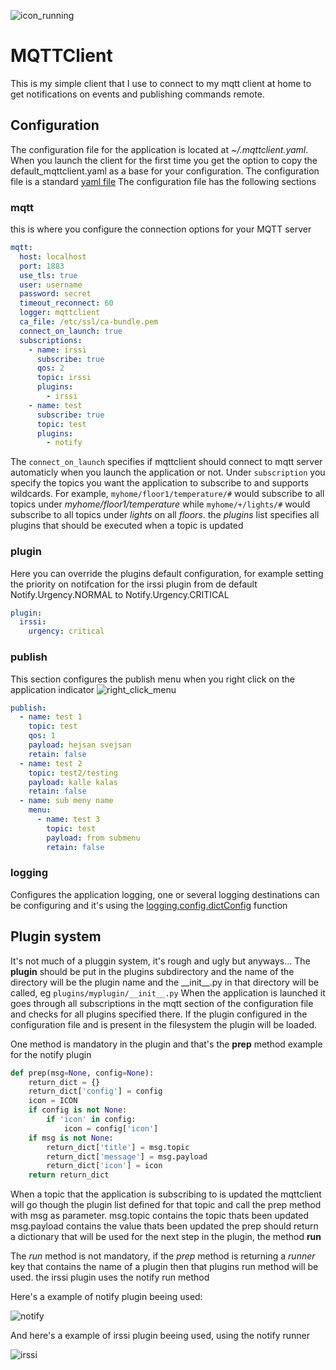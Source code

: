 ![icon_running](https://user-images.githubusercontent.com/254416/41272012-bdb5ace2-6e13-11e8-846b-4e509a6b3e48.png)
# MQTTClient
This is my simple client that I use to connect to my mqtt client at home to get notifications on events and publishing commands remote.


## Configuration
The configuration file for the application is located at *~/.mqttclient.yaml*. When you launch the client for the first time you get the option to copy the default_mqttclient.yaml as a base for your configuration. The configuration file is a standard [yaml file](http://yaml.org)
The configuration file has the following sections

### mqtt
this is where you configure the connection options for your MQTT server 
```yaml
mqtt:
  host: localhost
  port: 1883
  use_tls: true
  user: username
  password: secret
  timeout_reconnect: 60
  logger: mqttclient
  ca_file: /etc/ssl/ca-bundle.pem
  connect_on_launch: true
  subscriptions:
    - name: irssi
      subscribe: true
      qos: 2
      topic: irssi
      plugins:
        - irssi
    - name: test
      subscribe: true
      topic: test
      plugins:
        - notify
```
The `connect_on_launch` specifies if mqttclient should connect to mqtt server automaticly when you launch the application or not. Under `subscription` you specify the topics you want the application to subscribe to and supports wildcards. 
For example, `myhome/floor1/temperature/#` would subscribe to all topics under _myhome/floor1/temperature_ while `myhome/+/lights/#` would subscribe to all topics under _lights_ on all _floors_.
the _plugins_ list specifies all plugins that should be executed when a topic is updated

### plugin
Here you can override the plugins default configuration, for example setting the priority on notifcation for the irssi plugin from de default Notify.Urgency.NORMAL to Notify.Urgency.CRITICAL
```yaml
plugin:
  irssi:
    urgency: critical
```
### publish
This section configures the publish menu when you right click on the application indicator
![right_click_menu](https://user-images.githubusercontent.com/254416/41272005-b3cb7090-6e13-11e8-8121-a49f230b82a9.png)
```yaml
publish:
  - name: test 1
    topic: test
    qos: 1
    payload: hejsan svejsan
    retain: false
  - name: test 2
    topic: test2/testing
    payload: kalle kalas
    retain: false
  - name: sub meny name
    menu:
      - name: test 3
        topic: test
        payload: from submenu
        retain: false
```
### logging
Configures the application logging, one or several logging destinations can be configuring and it's using the [logging.config.dictConfig](https://docs.python.org/2/library/logging.config.html) function

## Plugin system
It's not much of a pluggin system, it's rough and ugly but anyways...
The __plugin__ should be put in the plugins subdirectory and the name of the directory will be the plugin name and the \_\_init\_\_.py in that directory will be called, eg `plugins/myplugin/__init__.py`
When the application is launched it goes through all subscriptions in the mqtt section of the configuration file and checks for all plugins specified there. If the plugin configured in the configuration file and is present in the filesystem the plugin will be loaded.

One method is mandatory in the plugin and that's the **prep** method
example for the notify plugin
```python
def prep(msg=None, config=None):
    return_dict = {}
    return_dict['config'] = config
    icon = ICON
    if config is not None:
        if 'icon' in config:
            icon = config['icon']
    if msg is not None:
        return_dict['title'] = msg.topic
        return_dict['message'] = msg.payload
        return_dict['icon'] = icon
    return return_dict
```

When a topic that the application is subscribing to is updated the mqttclient will go though the plugin list defined for that topic and call the prep method with msg as parameter.
msg.topic contains the topic thats been updated
msg.payload contains the value thats been updated
the prep should return a dictionary that will be used for the next step in the plugin, the method **run**

The *run* method is not mandatory, if the *prep* method is returning a _runner_ key that contains the name of a plugin then that plugins run method will be used.
the irssi plugin uses the notify run method

Here's a example of notify plugin beeing used:

![notify](https://user-images.githubusercontent.com/254416/41271999-ae43a20a-6e13-11e8-8407-eab1d999a2ee.png)

And here's a example of irssi plugin beeing used, using the notify runner


![irssi](https://user-images.githubusercontent.com/254416/41274984-b25891dc-6e1f-11e8-814b-d8e7a1890a15.png)
